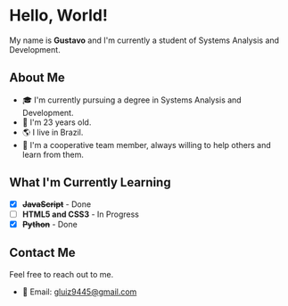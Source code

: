 # Hello, World!

My name is **Gustavo** and I'm currently a student of Systems Analysis and Development.

## About Me

- 🎓 I'm currently pursuing a degree in Systems Analysis and Development.
- 🎂 I'm 23 years old.
- 🌎 I live in Brazil.
- 🤝 I'm a cooperative team member, always willing to help others and learn from them.

## What I'm Currently Learning

- [x] **~~JavaScript~~** - Done
- [ ] **HTML5 and CSS3** - In Progress
- [x] **~~Python~~** - Done

## Contact Me

Feel free to reach out to me.

- 📧 Email: gluiz9445@gmail.com
